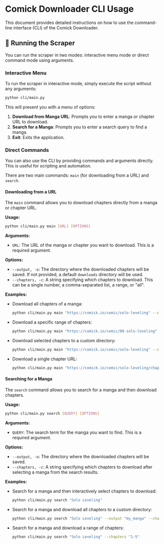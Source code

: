 # Comick Downloader CLI Usage

This document provides detailed instructions on how to use the command-line interface (CLI) of the Comick Downloader.

## 🚀 Running the Scraper

You can run the scraper in two modes: interactive menu mode or direct command mode using arguments.

### Interactive Menu

To run the scraper in interactive mode, simply execute the script without any arguments:

```bash
python cli/main.py
```

This will present you with a menu of options:

1.  **Download from Manga URL**: Prompts you to enter a manga or chapter URL to download.
2.  **Search for a Manga**: Prompts you to enter a search query to find a manga.
3.  **Exit**: Exits the application.

### Direct Commands

You can also use the CLI by providing commands and arguments directly. This is useful for scripting and automation.

There are two main commands: `main` (for downloading from a URL) and `search`.

#### Downloading from a URL

The `main` command allows you to download chapters directly from a manga or chapter URL.

**Usage:**

```bash
python cli/main.py main [URL] [OPTIONS]
```

**Arguments:**

-   `URL`: The URL of the manga or chapter you want to download. This is a required argument.

**Options:**

-   `--output, -o`: The directory where the downloaded chapters will be saved. If not provided, a default `downloads` directory will be used.
-   `--chapters, -c`: A string specifying which chapters to download. This can be a single number, a comma-separated list, a range, or "all".

**Examples:**

-   Download all chapters of a manga:
    ```bash
    python cli/main.py main "https://comick.io/comic/solo-leveling" --chapters "all"
    ```

-   Download a specific range of chapters:
    ```bash
    python cli/main.py main "https://comick.io/comic/00-solo-leveling" --chapters "1-10"
    ```

-   Download selected chapters to a custom directory:
    ```bash
    python cli/main.py main "https://comick.io/comic/solo-leveling" --chapters "1,5,10" --output "my_manga"
    ```

-   Download a single chapter URL:
    ```bash
    python cli/main.py main "https://comick.io/comic/solo-leveling/chapter-1-en"
    ```

#### Searching for a Manga

The `search` command allows you to search for a manga and then download chapters.

**Usage:**

```bash
python cli/main.py search [QUERY] [OPTIONS]
```

**Arguments:**

-   `QUERY`: The search term for the manga you want to find. This is a required argument.

**Options:**

-   `--output, -o`: The directory where the downloaded chapters will be saved.
-   `--chapters, -c`: A string specifying which chapters to download after selecting a manga from the search results.

**Examples:**

-   Search for a manga and then interactively select chapters to download:
    ```bash
    python cli/main.py search "Solo Leveling"
    ```

-   Search for a manga and download all chapters to a custom directory:
    ```bash
    python cli/main.py search "Solo Leveling" --output "my_manga" --chapters "all"
    ```

-   Search for a manga and download a range of chapters:
    ```bash
    python cli/main.py search "Solo Leveling" --chapters "1-5"
